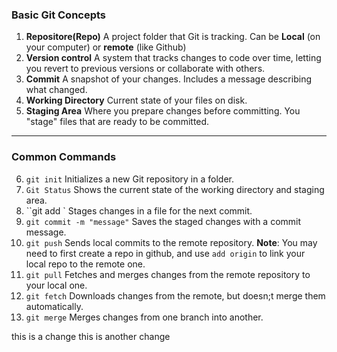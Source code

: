 ### **Basic Git Concepts**

1.  **Repositore(Repo)**
    A project folder that Git is tracking. Can be **Local** (on your computer) or **remote** (like Github)
2.  **Version control**
    A system that tracks changes to code over time, letting you revert to previous versions or collaborate with others.
3.  **Commit**
    A snapshot of your changes. Includes a message describing what changed.
4.  **Working Directory**
    Current state of your files on disk.
5.  **Staging Area**
    Where you prepare changes before committing. You "stage" files that are ready to be committed.

---

### **Common Commands**

6.  `git init`
    Initializes a new Git repository in a folder.
7.  `Git Status`
    Shows the current state of the working directory and staging area.
8.  ``git add <file>`
    Stages changes in a file for the next commit.
9.  `git commit -m "message"`
    Saves the staged changes with a commit message.
10. `git push`
    Sends local commits to the remote repository.
    **Note**: You may need to first create a repo in github, and use `add origin` to link your local repo to the remote one.
11. `git pull`
    Fetches and merges changes from the remote repository to your local one.
12. `git fetch`
    Downloads changes from the remote, but doesn;t merge them automatically.
13. `git merge`
    Merges changes from one branch into another.

this is a change
this is another change
